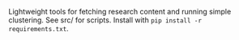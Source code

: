 
Lightweight tools for fetching research content and running simple clustering.
See src/ for scripts. Install with `pip install -r requirements.txt`.
